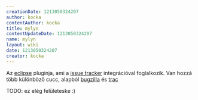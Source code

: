 ```yaml
---
creationDate: 1213050324207 
author: kocka 
contentAuthor: kocka 
title: mylyn 
contentUpdateDate: 1213050324207 
name: mylyn 
layout: wiki 
date: 1213050324207 
creator: kocka 
---
```

Az [eclipse](Eclipse.html) pluginja, ami a [issue tracker](issue%20tracker.html) integrációval foglalkozik. Van hozzá több különböző cucc, alapból [bugzilla](Missing.html) és [trac](Missing.html)

TODO: ez elég felületeske :)
